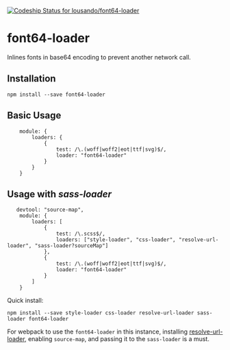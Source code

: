 [ ![Codeship Status for lousando/font64-loader](https://codeship.com/projects/b553acb0-9722-0133-1233-02c848466e78/status?branch=master)](https://codeship.com/projects/125689)

# font64-loader

Inlines fonts in base64 encoding to prevent another network call.

## Installation
`npm install --save font64-loader`

## Basic Usage
```
    module: {
        loaders: {
            {
                test: /\.(woff|woff2|eot|ttf|svg)$/,
                loader: "font64-loader"
            } 
        }
    }
```

## Usage with *sass-loader*

```
   devtool: "source-map",
    module: {
        loaders: [
            {
                test: /\.scss$/,
                loaders: ["style-loader", "css-loader", "resolve-url-loader", "sass-loader?sourceMap"]
            },
            {
                test: /\.(woff|woff2|eot|ttf|svg)$/,
                loader: "font64-loader"
            }
        ]
    }
```

Quick install: 

`npm install --save style-loader css-loader resolve-url-loader sass-loader font64-loader`

For webpack to use the `font64-loader` in this instance, installing [resolve-url-loader](https://github.com/bholloway/resolve-url-loader), enabling `source-map`, and passing it to the `sass-loader` is a must. 